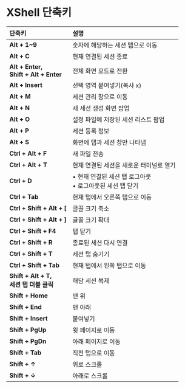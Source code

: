 # XShell 단축키

|단축키|설명|
|:---|:---|
|**Alt + 1~9**|숫자에 해당하는 세션 탭으로 이동|
|**Alt + C**|현재 연결된 세션 종료|
|**Alt + Enter,<br>Shift + Alt + Enter**|전체 화면 모드로 전환|
|**Alt + Insert**|선택 영역 붙여넣기(복사 x)|
|**Alt + M**|세션 관리 창으로 이동|
|**Alt + N**|새 세션 생성 화면 팝업|
|**Alt + O**|설정 파일에 저장된 세션 리스트 팝업|
|**Alt + P**|세션 등록 정보|
|**Alt + S**|화면에 탭과 세션 창만 나타냄|
|**Ctrl + Alt + F**|새 파일 전송|
|**Ctrl + Alt + T**|현재 연결된 세션을 새로운 터미널로 열기|
|**Ctrl + D**|• 현재 연결된 세션 탭 로그아웃<br>• 로그아웃된 세션 탭 닫기|
|**Ctrl + Tab**|현재 탭에서 오른쪽 탭으로 이동|
|**Ctrl + Shift + Alt + [**|글꼴 크기 축소|
|**Ctrl + Shift + Alt + ]**|글꼴 크기 확대|
|**Ctrl + Shift + F4**|탭 닫기|
|**Ctrl + Shift + R**|종료된 세션 다시 연결|
|**Ctrl + Shift + T**|세션 탭 숨기기|
|**Ctrl + Shift + Tab**|현재 탭에서 왼쪽 탭으로 이동|
|**Shift + Alt + T,<br>세션 탭 더블 클릭**|해당 세션 복제|
|**Shift + Home**|맨 위|
|**Shift + End**|맨 아래|
|**Shift + Insert**|붙여넣기|
|**Shift + PgUp**|윗 페이지로 이동|
|**Shift + PgDn**|아래 페이지로 이동|
|**Shift + Tab**|직전 탭으로 이동|
|**Shift + ↑**|위로 스크롤|
|**Shift + ↓**|아래로 스크롤|